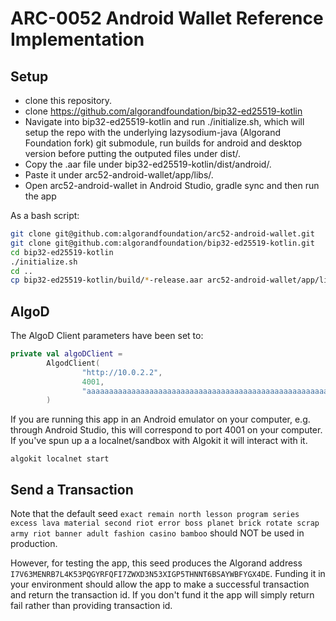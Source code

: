 # ARC-0052 Android Wallet Reference Implementation

## Setup

- clone this repository.
- clone https://github.com/algorandfoundation/bip32-ed25519-kotlin
- Navigate into bip32-ed25519-kotlin and run ./initialize.sh, which will setup the repo with the underlying lazysodium-java (Algorand Foundation fork) git submodule, run builds for android and desktop version before putting the outputed files under dist/.
- Copy the .aar file under bip32-ed25519-kotlin/dist/android/.
- Paste it under arc52-android-wallet/app/libs/.
- Open arc52-android-wallet in Android Studio, gradle sync and then run the app

As a bash script:

```bash
git clone git@github.com:algorandfoundation/arc52-android-wallet.git
git clone git@github.com:algorandfoundation/bip32-ed25519-kotlin.git
cd bip32-ed25519-kotlin
./initialize.sh
cd ..
cp bip32-ed25519-kotlin/build/*-release.aar arc52-android-wallet/app/libs/
```

## AlgoD

The AlgoD Client parameters have been set to:

```kotlin
private val algoDClient =
        AlgodClient(
                "http://10.0.2.2",
                4001,
                "aaaaaaaaaaaaaaaaaaaaaaaaaaaaaaaaaaaaaaaaaaaaaaaaaaaaaaaaaaaaaaaa"
        )
```

If you are running this app in an Android emulator on your computer, e.g. through Android Studio, this will correspond to port 4001 on your computer. If you've spun up a a localnet/sandbox with Algokit it will interact with it.

```
algokit localnet start
```

## Send a Transaction

Note that the default seed `exact remain north lesson program series excess lava material second riot error boss planet brick rotate scrap army riot banner adult fashion casino bamboo` should NOT be used in production.

However, for testing the app, this seed produces the Algorand address `I7V63MENRB7L4K53PQGYRFQFI7ZWXD3N53XIGP5THNNT6BSAYWBFYGX4DE`. Funding it in your environment should allow the app to make a successful transaction and return the transaction id. If you don't fund it the app will simply return fail rather than providing transaction id.
